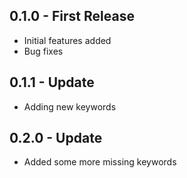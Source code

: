 ## 0.1.0 - First Release
* Initial features added
* Bug fixes

## 0.1.1 - Update
* Adding new keywords

## 0.2.0 - Update
* Added some more missing keywords